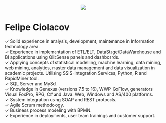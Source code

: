 <p align="center">
  <img src="banner_Felipe.png" >
</p>

# Felipe Ciolacov

✓	Solid experience in analysis, development, maintenance in Information technology area. <br>
✓ Experience in implementation of ETL/ELT, DataStage/DataWarehouse and BI applications using QlikSense panels and dashboards.<br>
✓	Applying concepts of statistical modelling, machine learning, data mining, web mining, analytics, master data management and data visualization in academic projects. Utilizing SSIS-Integration Services, Python, R and RapidMiner tool.<br>
✓	SQL Server and MySql.<br>
✓	Knowledge in Genexus (versions 7.5 to 16), WWP, GxFlow, generators Visual FoxPro, RPG, C# and Java. Web, Windows and AS/400 platforms.<br>
✓	System integration using SOAP and REST protocols.<br>
✓	Agile Scrum methodology.<br>
✓	Business process modeling with BPMN.<br>
✓	Experience in deployments, user team trainings and customer support. <br>
